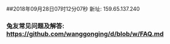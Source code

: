 ##2018年09月28日07时12分07秒 新址: 159.65.137.240
### 兔友常见问题及解答: https://github.com/wanggonging/d/blob/w/FAQ.md

